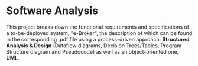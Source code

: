# Software Analysis

This project breaks down the functional requirements
and specifications of a to-be-deployed
system, "e-Broker", the description of which can be found in the
corresponding .pdf file using a process-driven approach:
**Structured Analysis & Design**
(Dataflow diagrams, Decision Trees/Tables,
Program Structure diagram and Pseudocode)
as well as an object-oriented one, **UML**.